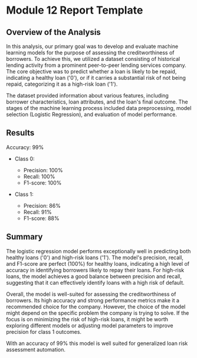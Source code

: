 # Module 12 Report Template

## Overview of the Analysis

In this analysis, our primary goal was to develop and evaluate machine learning models for the purpose of assessing the creditworthiness of borrowers. To achieve this, we utilized a dataset consisting of historical lending activity from a prominent peer-to-peer lending services company. The core objective was to predict whether a loan is likely to be repaid, indicating a healthy loan ('0'), or if it carries a substantial risk of not being repaid, categorizing it as a high-risk loan ('1').

The dataset provided information about various features, including borrower characteristics, loan attributes, and the loan's final outcome. The stages of the machine learning process included data preprocessing, model selection (Logistic Regression), and evaluation of model performance.

## Results

Accuracy: 99%

* Class 0:
  * Precision: 100%
  * Recall: 100%
  * F1-score: 100%

* Class 1:
  * Precision: 86%
  * Recall: 91%
  * F1-score: 88%

## Summary

The logistic regression model performs exceptionally well in predicting both healthy loans ('0') and high-risk loans ('1'). The model's precision, recall, and F1-score are perfect (100%) for healthy loans, indicating a high level of accuracy in identifying borrowers likely to repay their loans. For high-risk loans, the model achieves a good balance between precision and recall, suggesting that it can effectively identify loans with a high risk of default.

Overall, the model is well-suited for assessing the creditworthiness of borrowers. Its high accuracy and strong performance metrics make it a recommended choice for the company. However, the choice of the model might depend on the specific problem the company is trying to solve. If the focus is on minimizing the risk of high-risk loans, it might be worth exploring different models or adjusting model parameters to improve precision for class 1 outcomes. 

With an accuracy of 99% this model is well suited for generalized loan risk assessment automation.